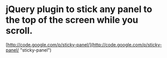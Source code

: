 # jQuery plugin to stick any panel to the top of the screen while you scroll.

[http://code.google.com/p/sticky-panel/](http://code.google.com/p/sticky-panel/ "sticky-panel")
